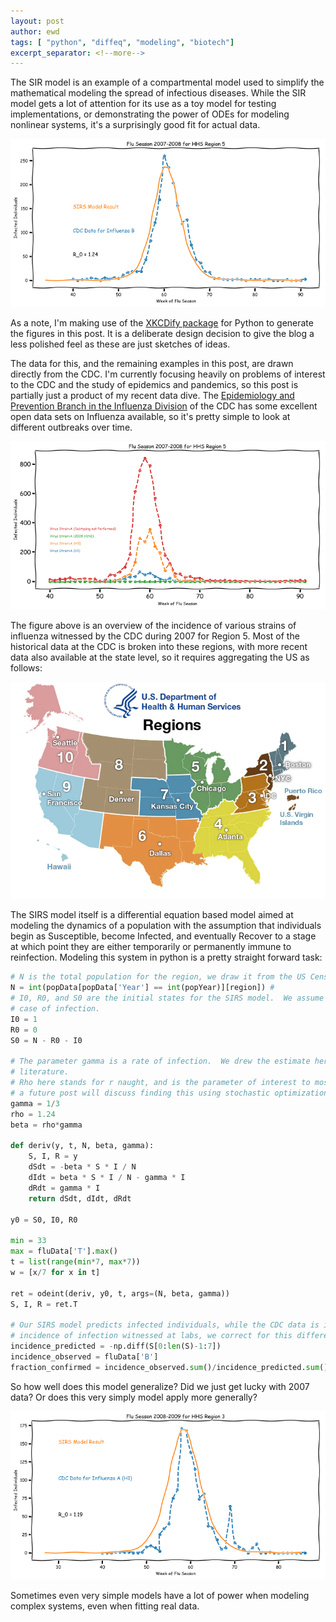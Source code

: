 ```yaml
---
layout: post
author: ewd
tags: [ "python", "diffeq", "modeling", "biotech"]
excerpt_separator: <!--more-->
---
```


The SIR model is an example of a compartmental model used to simplify the mathematical modeling the spread of infectious diseases.  While the SIR model gets a lot of attention for its use as a toy model for testing implementations, or demonstrating the power of ODEs for modeling nonlinear systems, it's a surprisingly good fit for actual data.

![SIRS Model for epidemiology of Influenza B in 2007](/assets/images/2007-Influenza-B-Prediction.png)

<!--more-->

As a note, I'm making use of the [XKCDify package](http://jakevdp.github.io/blog/2012/10/07/xkcd-style-plots-in-matplotlib/) for Python to generate the figures in this post.  It is a deliberate design decision to give the blog a less polished feel as these are just sketches of ideas.

The data for this, and the remaining examples in this post, are drawn directly from the CDC.  I'm currently focusing heavily on problems of interest to the CDC and the study of epidemics and pandemics, so this post is partially just a product of my recent data dive.  The [Epidemiology and Prevention Branch in the Influenza Division](https://www.cdc.gov/flu/weekly/overview.htm) of the CDC has some excellent open data sets on Influenza available, so it's pretty simple to look at different outbreaks over time.

![Overview of the 2007 Influenza Outbreak in Region 5](/assets/images/2007-Influenza-B-Overview.png)

The figure above is an overview of the incidence of various strains of influenza witnessed by the CDC during 2007 for Region 5.  Most of the historical data at the CDC is broken into these regions, with more recent data also available at the state level, so it requires aggregating the US as follows:

![Region map as defined by HHS](/assets/images/regionsmap.jpg)

The SIRS model itself is a differential equation based model aimed at modeling the dynamics of a population with the assumption that individuals begin as Susceptible, become Infected, and eventually Recover to a stage at which point they are either temporarily or permanently immune to reinfection.  Modeling this system in python is a pretty straight forward task:

```python
# N is the total population for the region, we draw it from the US Census data.
N = int(popData[popData['Year'] == int(popYear)][region]) #
# I0, R0, and S0 are the initial states for the SIRS model.  We assume a single initial
# case of infection.
I0 = 1
R0 = 0
S0 = N - R0 - I0

# The parameter gamma is a rate of infection.  We drew the estimate here from the
# literature.
# Rho here stands for r naught, and is the parameter of interest to most epidemiologists.
# a future post will discuss finding this using stochastic optimization techniques.
gamma = 1/3
rho = 1.24
beta = rho*gamma

def deriv(y, t, N, beta, gamma):
    S, I, R = y
    dSdt = -beta * S * I / N
    dIdt = beta * S * I / N - gamma * I
    dRdt = gamma * I
    return dSdt, dIdt, dRdt

y0 = S0, I0, R0

min = 33
max = fluData['T'].max()
t = list(range(min*7, max*7))
w = [x/7 for x in t]

ret = odeint(deriv, y0, t, args=(N, beta, gamma))
S, I, R = ret.T

# Our SIRS model predicts infected individuals, while the CDC data is in terms of
# incidence of infection witnessed at labs, we correct for this difference in measure here.
incidence_predicted = -np.diff(S[0:len(S)-1:7])
incidence_observed = fluData['B']
fraction_confirmed = incidence_observed.sum()/incidence_predicted.sum()
```

So how well does this model generalize?  Did we just get lucky with 2007 data?  Or does this very simply model apply more generally?

![2008 Influenza A Predictions from SIRS](/assets/images/2008-Influenza-A-Prediction.png)

Sometimes even very simple models have a lot of power when modeling complex systems, even when fitting real data.
